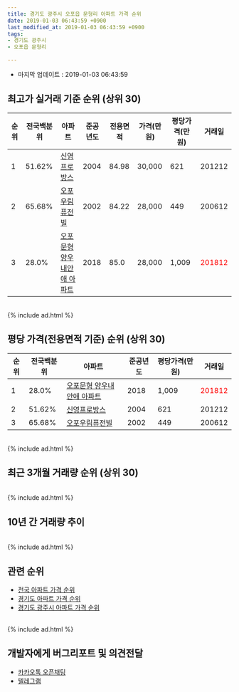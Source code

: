 ```yaml
---
title: 경기도 광주시 오포읍 문형리 아파트 가격 순위
date: 2019-01-03 06:43:59 +0900
last_modified_at: 2019-01-03 06:43:59 +0900
tags:
- 경기도 광주시
- 오포읍 문형리

---
```


* 마지막 업데이트 : 2019-01-03 06:43:59

## 최고가 실거래 기준 순위 (상위 30)


|순위|전국백분위|아파트|준공년도|전용면적|가격(만원)|평당가격(만원)|거래일|
|---|---|---|---|---|---|---|---|
|1|51.62%|[신영프로방스](https://search.naver.com/search.naver?query=%EA%B2%BD%EA%B8%B0%EB%8F%84+%EA%B4%91%EC%A3%BC%EC%8B%9C+%EC%98%A4%ED%8F%AC%EC%9D%8D+%EB%AC%B8%ED%98%95%EB%A6%AC+%EC%8B%A0%EC%98%81%ED%94%84%EB%A1%9C%EB%B0%A9%EC%8A%A4)|2004|84.98|30,000|621|201212|
|2|65.68%|[오포우림퓨전빌](https://search.naver.com/search.naver?query=%EA%B2%BD%EA%B8%B0%EB%8F%84+%EA%B4%91%EC%A3%BC%EC%8B%9C+%EC%98%A4%ED%8F%AC%EC%9D%8D+%EB%AC%B8%ED%98%95%EB%A6%AC+%EC%98%A4%ED%8F%AC%EC%9A%B0%EB%A6%BC%ED%93%A8%EC%A0%84%EB%B9%8C)|2002|84.22|28,000|449|200612|
|3|28.0%|[오포문형 양우내안애 아파트](https://search.naver.com/search.naver?query=%EA%B2%BD%EA%B8%B0%EB%8F%84+%EA%B4%91%EC%A3%BC%EC%8B%9C+%EC%98%A4%ED%8F%AC%EC%9D%8D+%EB%AC%B8%ED%98%95%EB%A6%AC+%EC%98%A4%ED%8F%AC%EB%AC%B8%ED%98%95+%EC%96%91%EC%9A%B0%EB%82%B4%EC%95%88%EC%95%A0+%EC%95%84%ED%8C%8C%ED%8A%B8)|2018|85.0|28,000|1,009|<span style="color:red">201812</span>|


<br>
{% include ad.html %}
<br>

## 평당 가격(전용면적 기준) 순위 (상위 30)


|순위|전국백분위|아파트|준공년도|평당가격(만원)|거래일|
|---|---|---|---|---|---|
|1|28.0%|[오포문형 양우내안애 아파트](https://search.naver.com/search.naver?query=%EA%B2%BD%EA%B8%B0%EB%8F%84+%EA%B4%91%EC%A3%BC%EC%8B%9C+%EC%98%A4%ED%8F%AC%EC%9D%8D+%EB%AC%B8%ED%98%95%EB%A6%AC+%EC%98%A4%ED%8F%AC%EB%AC%B8%ED%98%95+%EC%96%91%EC%9A%B0%EB%82%B4%EC%95%88%EC%95%A0+%EC%95%84%ED%8C%8C%ED%8A%B8)|2018|1,009|<span style="color:red">201812</span>|
|2|51.62%|[신영프로방스](https://search.naver.com/search.naver?query=%EA%B2%BD%EA%B8%B0%EB%8F%84+%EA%B4%91%EC%A3%BC%EC%8B%9C+%EC%98%A4%ED%8F%AC%EC%9D%8D+%EB%AC%B8%ED%98%95%EB%A6%AC+%EC%8B%A0%EC%98%81%ED%94%84%EB%A1%9C%EB%B0%A9%EC%8A%A4)|2004|621|201212|
|3|65.68%|[오포우림퓨전빌](https://search.naver.com/search.naver?query=%EA%B2%BD%EA%B8%B0%EB%8F%84+%EA%B4%91%EC%A3%BC%EC%8B%9C+%EC%98%A4%ED%8F%AC%EC%9D%8D+%EB%AC%B8%ED%98%95%EB%A6%AC+%EC%98%A4%ED%8F%AC%EC%9A%B0%EB%A6%BC%ED%93%A8%EC%A0%84%EB%B9%8C)|2002|449|200612|


<br>
{% include ad.html %}
<br>

## 최근 3개월 거래량 순위 (상위 30)


<div style="width:100%;">
    <canvas id="deal_count_ranking" height="250"></canvas>
</div>


<script>
new Chart(document.getElementById("deal_count_ranking"), {
    type: 'horizontalBar',
    data: {
        labels: ['오포우림퓨전빌', '오포문형 양우내안애 아파트', '신영프로방스'],
        datasets: [{
            label: '실거래 수',
            data: [2, 2, 1],
            borderColor: "rgba(255, 0, 128, 1)",
            backgroundColor: "rgba(255, 0, 128, 0.5)",
            fill: false,
        }]
    },
    options: {
        responsive: true,
        title: {
            display: true,
            text: '최근 3개월 거래량 순위'
        },
        tooltips: {
            mode: 'index',
            intersect: false,
            callbacks: {
                title: function(tooltipItems, data) {
                    return "실거래 수:";
                },
                label: function(tooltipItem, data) {
                    return data.labels[tooltipItem.index] + ": " + tooltipItem.xLabel;
                }
            }
        },
        hover: {
            mode: 'nearest',
            intersect: true
        },
        scales: {
            xAxes: [{
                display: true,
                scaleLabel: {
                    display: true,
                    labelString: '실거래 수'
                },
                ticks: {
                    suggestedMin: 0,
                }
            }],
            yAxes: [{
                display: true,
                ticks: {
                    autoSkip: false,
                    callback: function(value, index, values) {
                        if (value.length > 15)
                            return value.substr(0, 13) + "...";
                        else
                            return value;
                    }
                },
                scaleLabel: {
                    display: false,
                }
            }]
        }
    }
});

</script>


<br>
{% include ad.html %}
<br>

## 10년 간 거래량 추이


<div style="width:100%;">
    <canvas id="deal_progress" height="250"></canvas>
</div>

<script>
new Chart(document.getElementById("deal_progress"), {
    type: 'line',
    data: {
        labels: ['200901','200902','200903','200904','200905','200906','200907','200908','200909','200910','200911','200912','201001','201002','201003','201004','201005','201006','201007','201008','201009','201010','201011','201012','201101','201102','201103','201104','201105','201106','201107','201108','201109','201110','201111','201112','201201','201202','201203','201204','201205','201206','201207','201208','201209','201210','201211','201212','201301','201302','201303','201304','201305','201306','201307','201308','201309','201310','201311','201312','201401','201402','201403','201404','201405','201406','201407','201408','201409','201410','201411','201412','201501','201502','201503','201504','201505','201506','201507','201508','201509','201510','201511','201512','201601','201602','201603','201604','201605','201606','201607','201608','201609','201610','201611','201612','201701','201702','201703','201704','201705','201706','201707','201708','201709','201710','201711','201712','201801','201802','201803','201804','201805','201806','201807','201808','201809','201810','201811','201812','201901'],
        datasets: [{
            label: '실거래 수',
            pointRadius: 1,
            data: [3, 9, 5, 4, 6, 5, 0, 7, 8, 4, 3, 3, 2, 7, 1, 3, 3, 1, 3, 4, 9, 6, 5, 2, 7, 3, 8, 5, 0, 2, 3, 9, 6, 5, 2, 8, 3, 4, 9, 3, 4, 4, 2, 1, 1, 3, 2, 6, 4, 5, 4, 3, 3, 7, 4, 6, 5, 3, 9, 4, 3, 2, 5, 6, 7, 5, 4, 7, 5, 8, 5, 9, 4, 5, 7, 11, 10, 13, 12, 4, 10, 6, 8, 11, 3, 7, 5, 7, 3, 7, 5, 8, 6, 4, 0, 2, 0, 3, 4, 2, 4, 3, 2, 2, 2, 3, 1, 1, 3, 6, 2, 2, 4, 3, 6, 2, 2, 5, 2, 3, 0],
            borderColor: "rgba(255, 201, 14, 1)",
            backgroundColor: "rgba(255, 201, 14, 0.5)",
            fill: true,
        }]
    },
    options: {
        responsive: true,
        title: {
            display: true,
            text: '10년간 거래량 추이'
        },
        tooltips: {
            mode: 'index',
            intersect: false,
        },
        hover: {
            mode: 'nearest',
            intersect: true
        },
        scales: {
            xAxes: [{
                display: true,
                scaleLabel: {
                    display: true,
                    labelString: '년/월'
                }
            }],
            yAxes: [{
                display: true,
                ticks: {
                    suggestedMin: 0,
                },
                scaleLabel: {
                    display: true,
                    labelString: '실거래 수'
                }
            }]
        }
    }
});

</script>


<br>
{% include ad.html %}
<br>

## 관련 순위

- [전국 아파트 가격 순위](https://inasie.github.io/apt-ranking/전국)
- [경기도 아파트 가격 순위](https://inasie.github.io/apt-ranking/경기도)
- [경기도 광주시 아파트 가격 순위](https://inasie.github.io/apt-ranking/경기도-광주시)


<br>
{% include ad.html %}
<br>

## 개발자에게 버그리포트 및 의견전달

- [카카오톡 오픈채팅](https://open.kakao.com/o/gLJUAP4)
- [텔레그램](https://t.me/inasie)


